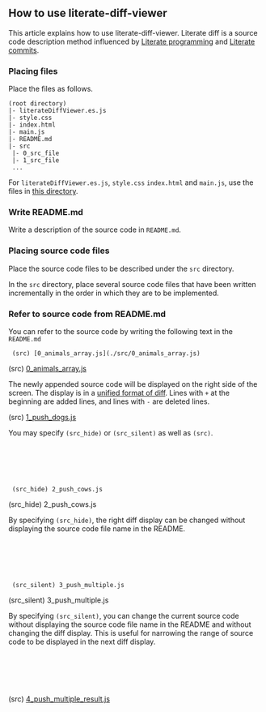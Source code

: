 ## How to use literate-diff-viewer

This article explains how to use literate-diff-viewer. Literate diff is a source code description method influenced by [Literate programming](https://en.wikipedia.org/wiki/Literate_programming) and [Literate commits](http://www.petecorey.com/blog/2016/07/11/literate-commits/).

### Placing files

Place the files as follows.

```
(root directory)
|- literateDiffViewer.es.js
|- style.css
|- index.html
|- main.js
|- README.md
|- src
 |- 0_src_file
 |- 1_src_file
 ...
```

For `literateDiffViewer.es.js`, `style.css` `index.html` and `main.js`, use the files in [this directory](https://github.com/abagames/literate-diff-viewer/tree/master/docs/literate-diff-viewer).

### Write README.md

Write a description of the source code in `README.md`.

### Placing source code files

Place the source code files to be described under the `src` directory.

In the `src` directory, place several source code files that have been written incrementally in the order in which they are to be implemented.

### Refer to source code from README.md

You can refer to the source code by writing the following text in the `README.md`

```
 (src) [0_animals_array.js](./src/0_animals_array.js)
```

(src) [0_animals_array.js](./src/0_animals_array.js)

The newly appended source code will be displayed on the right side of the screen. The display is in a [unified format of diff](https://en.wikipedia.org/wiki/Diff#Unified_format). Lines with `+` at the beginning are added lines, and lines with `-` are deleted lines.

(src) [1_push_dogs.js](./src/1_push_dogs.js)

You may specify `(src_hide)` or `(src_silent)` as well as `(src)`.

<br><br><br><br>

```
 (src_hide) 2_push_cows.js
```

(src_hide) 2_push_cows.js

By specifying `(src_hide)`, the right diff display can be changed without displaying the source code file name in the README.

<br><br><br><br>

```
 (src_silent) 3_push_multiple.js
```

(src_silent) 3_push_multiple.js

By specifying `(src_silent)`, you can change the current source code without displaying the source code file name in the README and without changing the diff display. This is useful for narrowing the range of source code to be displayed in the next diff display.

<br><br><br><br>

(src) [4_push_multiple_result.js](./src/4_push_multiple_result.js)

<br><br><br><br><br><br><br><br><br><br>
<br><br><br><br><br><br><br><br><br><br>
